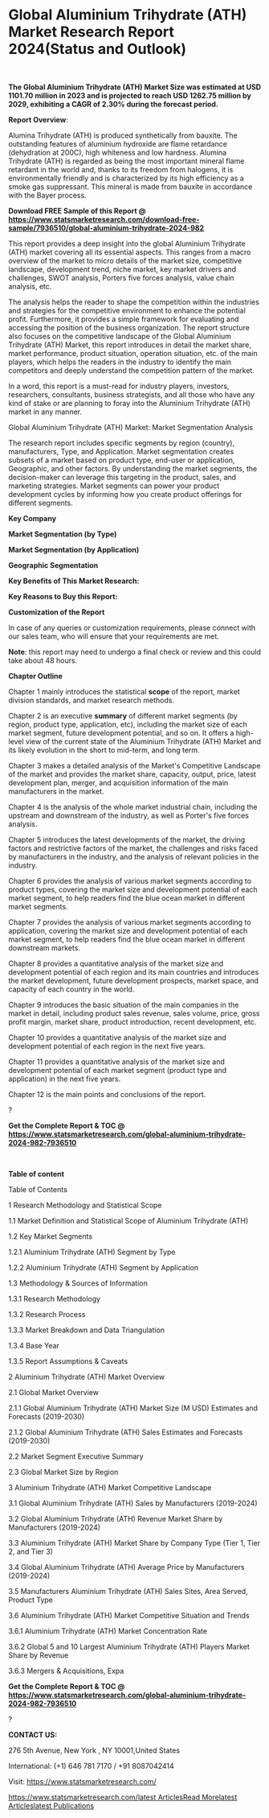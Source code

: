 <h1>Global Aluminium Trihydrate (ATH) Market Research Report 2024(Status and Outlook)</h1><br/><p><strong>The Global Aluminium Trihydrate (ATH) Market Size was estimated at USD 1101.70 million in 2023 and is projected to reach USD 1262.75 million by 2029, exhibiting a <strong>CAGR</strong> of 2.30% during the forecast period.</strong></p>
 
 
 
 <p><strong>Report Overview</strong>:</p>
 
 
 
 <p>Alumina Trihydrate (ATH) is produced synthetically from bauxite. The outstanding features of aluminium hydroxide are flame retardance (dehydration at 200C), high whiteness and low hardness. Alumina Trihydrate (ATH) is regarded as being the most important mineral flame retardant in the world and, thanks to its freedom from halogens, it is environmentally friendly and is characterized by its high efficiency as a smoke gas suppressant. This mineral is made from bauxite in accordance with the Bayer process.</p>
 
 
 
 <p><strong>Download FREE Sample of this Report @ <a href="https://www.statsmarketresearch.com/download-free-sample/7936510/global-aluminium-trihydrate-2024-982">https://www.statsmarketresearch.com/download-free-sample/7936510/global-aluminium-trihydrate-2024-982</a></strong></p>
 
 
 
 <p>This report provides a deep insight into the global Aluminium Trihydrate (ATH) market covering all its essential aspects. This ranges from a macro overview of the market to micro details of the market size, competitive landscape, development trend, niche market, key market drivers and challenges, SWOT analysis, Porters five forces analysis, value chain analysis, etc.</p>
 
 
 
 <p>The analysis helps the reader to shape the competition within the industries and strategies for the competitive environment to enhance the potential profit. Furthermore, it provides a simple framework for evaluating and accessing the position of the business organization. The report structure also focuses on the competitive landscape of the Global Aluminium Trihydrate (ATH) Market, this report introduces in detail the market share, market performance, product situation, operation situation, etc. of the main players, which helps the readers in the industry to identify the main competitors and deeply understand the competition pattern of the market.</p>
 
 
 
 <p>In a word, this report is a must-read for industry players, investors, researchers, consultants, business strategists, and all those who have any kind of stake or are planning to foray into the Aluminium Trihydrate (ATH) market in any manner.</p>
 
 
 
 <p>Global Aluminium Trihydrate (ATH) Market: Market Segmentation Analysis</p>
 
 
 
 <p>The research report includes specific segments by region (country), manufacturers, Type, and Application. Market segmentation creates subsets of a market based on product type, end-user or application, Geographic, and other factors. By understanding the market segments, the decision-maker can leverage this targeting in the product, sales, and marketing strategies. Market segments can power your product development cycles by informing how you create product offerings for different segments.</p>
 
 
 
 <p><strong>Key Company</strong></p>
 
 
 
 <p><strong>Market Segmentation (by Type)</strong></p>
 
 
 
 <p><strong>Market Segmentation (<strong>by Application</strong>)</strong></p>
 
 
 
 <p><strong>Geographic Segmentation</strong></p>
 
 
 
 <p><strong>Key Benefits of This Market Research:</strong></p>
 
 
 
 <p><strong>Key <strong>Reasons to Buy</strong> this Report:</strong></p>
 
 
 
 <p><strong>Customization of the Report</strong></p>
 
 
 
 <p>In case of any queries or customization requirements, please connect with our sales team, who will ensure that your requirements are met.</p>
 
 
 
 <p><strong>Note</strong>: this report may need to undergo a final check or review and this could take about 48 hours.</p>
 
 
 
 <p><strong>Chapter Outline</strong></p>
 
 
 
 <p>Chapter 1 mainly introduces the statistical <strong>scope</strong> of the report, market division standards, and market research methods.</p>
 
 
 
 <p>Chapter 2 is an executive <strong>summary</strong> of different market segments (by region, product type, application, etc), including the market size of each market segment, future development potential, and so on. It offers a high-level view of the current state of the Aluminium Trihydrate (ATH) Market and its likely evolution in the short to mid-term, and long term.</p>
 
 
 
 <p>Chapter 3 makes a detailed analysis of the Market&#39;s Competitive Landscape of the market and provides the market share, capacity, output, price, latest development plan, merger, and acquisition information of the main manufacturers in the market.</p>
 
 
 
 <p>Chapter 4 is the analysis of the whole market industrial chain, including the upstream and downstream of the industry, as well as Porter&#39;s five forces analysis.</p>
 
 
 
 <p>Chapter 5 introduces the latest developments of the market, the driving factors and restrictive factors of the market, the challenges and risks faced by manufacturers in the industry, and the analysis of relevant policies in the industry.</p>
 
 
 
 <p>Chapter 6 provides the analysis of various market segments according to product types, covering the market size and development potential of each market segment, to help readers find the blue ocean market in different market segments.</p>
 
 
 
 <p>Chapter 7 provides the analysis of various market segments according to application, covering the market size and development potential of each market segment, to help readers find the blue ocean market in different downstream markets.</p>
 
 
 
 <p>Chapter 8 provides a quantitative analysis of the market size and development potential of each region and its main countries and introduces the market development, future development prospects, market space, and capacity of each country in the world.</p>
 
 
 
 <p>Chapter 9 introduces the basic situation of the main companies in the market in detail, including product sales revenue, sales volume, price, gross profit margin, market share, product introduction, recent development, etc.</p>
 
 
 
 <p>Chapter 10 provides a quantitative analysis of the market size and development potential of each region in the next five years.</p>
 
 
 
 <p>Chapter 11 provides a quantitative analysis of the market size and development potential of each market segment (product type and application) in the next five years.</p>
 
 
 
 <p>Chapter 12 is the main points and conclusions of the report.</p>
 
 
 
 <p>? </p>
 
 
 
 <div><b>Get the Complete Report & TOC @ <a href="https://www.statsmarketresearch.com/global-aluminium-trihydrate-2024-982-7936510">https://www.statsmarketresearch.com/global-aluminium-trihydrate-2024-982-7936510</a></b></div>
 
 
 
 <p><br />
 
 <b>Table of content</b></p>
 
 
 
 <p>Table of Contents<br />
 
 1 Research Methodology and Statistical Scope<br />
 
 1.1 Market Definition and Statistical Scope of Aluminium Trihydrate (ATH)<br />
 
 1.2 Key Market Segments<br />
 
 1.2.1 Aluminium Trihydrate (ATH) Segment by Type<br />
 
 1.2.2 Aluminium Trihydrate (ATH) Segment by Application<br />
 
 1.3 Methodology & Sources of Information<br />
 
 1.3.1 Research Methodology<br />
 
 1.3.2 Research Process<br />
 
 1.3.3 Market Breakdown and Data Triangulation<br />
 
 1.3.4 Base Year<br />
 
 1.3.5 Report Assumptions & Caveats<br />
 
 2 Aluminium Trihydrate (ATH) Market Overview<br />
 
 2.1 Global Market Overview<br />
 
 2.1.1 Global Aluminium Trihydrate (ATH) Market Size (M USD) Estimates and Forecasts (2019-2030)<br />
 
 2.1.2 Global Aluminium Trihydrate (ATH) Sales Estimates and Forecasts (2019-2030)<br />
 
 2.2 Market Segment Executive Summary<br />
 
 2.3 Global Market Size by Region<br />
 
 3 Aluminium Trihydrate (ATH) Market Competitive Landscape<br />
 
 3.1 Global Aluminium Trihydrate (ATH) Sales by Manufacturers (2019-2024)<br />
 
 3.2 Global Aluminium Trihydrate (ATH) Revenue Market Share by Manufacturers (2019-2024)<br />
 
 3.3 Aluminium Trihydrate (ATH) Market Share by Company Type (Tier 1, Tier 2, and Tier 3)<br />
 
 3.4 Global Aluminium Trihydrate (ATH) Average Price by Manufacturers (2019-2024)<br />
 
 3.5 Manufacturers Aluminium Trihydrate (ATH) Sales Sites, Area Served, Product Type<br />
 
 3.6 Aluminium Trihydrate (ATH) Market Competitive Situation and Trends<br />
 
 3.6.1 Aluminium Trihydrate (ATH) Market Concentration Rate<br />
 
 3.6.2 Global 5 and 10 Largest Aluminium Trihydrate (ATH) Players Market Share by Revenue<br />
 
 3.6.3 Mergers & Acquisitions, Expa</p>
 
 
 
 <div><b>Get the Complete Report & TOC @ <a href="https://www.statsmarketresearch.com/global-aluminium-trihydrate-2024-982-7936510">https://www.statsmarketresearch.com/global-aluminium-trihydrate-2024-982-7936510</a></b></div>
 
 
 
 <p>? </p>
 
 
 
 <p><b>CONTACT US:</b><br />
 
 276 5th Avenue, New York , NY 10001,United States<br />
 
 International: (+1) 646 781 7170 / +91 8087042414<br />
 
 Visit: <a href="https://www.statsmarketresearch.com/">https://www.statsmarketresearch.com/</a><br />
 
 <a href="https://gyeongbokgung.com">https://www.statsmarketresearch.com/</a><a href="https://hallyeomaritime.com">latest Articles</a><a href="https://jingwansa.com">Read More</a><a href="https://nguoiviet.jp/">latest Articles</a><a href="https://www.intelmarketresearch.com/">latest Publications</a></p>